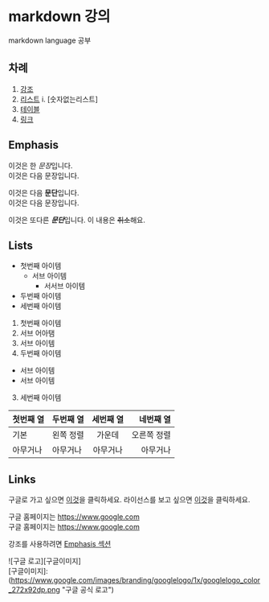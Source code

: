 # markdown 강의

markdown language 공부

## 차례
1. [강조](#Emphasis)
2. [리스트](#Lists)
  i. [숫자없는리스트]
4. [테이블](#Tables)
5. [링크](#Links)

## Emphasis

이것은 한 *문장*입니다.  
이것은 다음 문장입니다.

이것은 다음 **문단**입니다.  
이것은 다음 문장입니다.

이것은 또다른 ***문단***입니다.
이 내용은 ~~취소~~해요.

## Lists

- 첫번째 아이템
  - 서브 아이템
    - 서서브 아이템
- 두번째 아이템
- 세번째 아이템

1. 첫번째 아이템
  1. 서브 어아탬
  2. 서브 아이템
2. 두번째 아이템
  - 서브 아이템
  - 서브 아이템
3. 세번째 아이템

| 첫번째 열 | 두번째 열 | 세번째 열 | 네번째 열 |
|---------|:--------|:-------:|-------:|
| 기본 | 왼쪽 정렬 | 가운데 | 오른쪽 정렬 |
| 아무거나 | 아무거나 | 아무거나 | 아무거나 |

## Links
구글로 가고 싶으면 [이것](https://www.google.com)을 클릭하세요.
라이선스를 보고 싶으면 [이것](./License)을 클릭하세요.

구글 홈페이지는 https://www.google.com  
구글 홈페이지는 <https://www.google.com>

강조를 사용하려면 [Emphasis 섹션](#Emphasis-is-Here)

![구글 로고][구글이미지]  
[구글이미지]:(https://www.google.com/images/branding/googlelogo/1x/googlelogo_color_272x92dp.png "구글 공식 로고")
